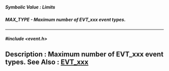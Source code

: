 ##### Symbolic Value : Limits
##### MAX_TYPE - Maximum number of EVT_xxx event types.
---
##### #include <event.h>
**Description :**
Maximum number of EVT_xxx event types.
**See Also :**
[EVT_xxx](D:/md_files/EVT_xxx.md)
---
